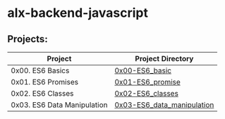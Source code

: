 # alx-backend-javascript
## Projects:
| Project | Project Directory |
|---------|-------------------|
| 0x00. ES6 Basics | [0x00-ES6_basic](https://github.com/deelykos/alx-backend-javascript/tree/master/0x00-ES6_basic) |
| 0x01. ES6 Promises | [0x01-ES6_promise](https://github.com/deelykos/alx-backend-javascript/0x01-ES6_promise) |
| 0x02. ES6 Classes | [0x02-ES6_classes](https://github.com/deelykos/alx-backend-javascript/0x02-ES6_classes) |
| 0x03. ES6 Data Manipulation | [0x03-ES6_data_manipulation](https://github.com/deelykos/alx-backend-javascript/0x03-ES6_data_manipulation) |
